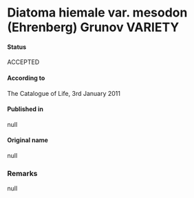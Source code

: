Diatoma hiemale var. mesodon (Ehrenberg) Grunov VARIETY
=======

#### Status
ACCEPTED

#### According to
The Catalogue of Life, 3rd January 2011

#### Published in
null

#### Original name
null

### Remarks
null